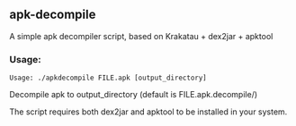 ## apk-decompile

A simple apk decompiler script, based on Krakatau + dex2jar + apktool

### Usage:

    Usage: ./apkdecompile FILE.apk [output_directory]

Decompile apk to output_directory (default is FILE.apk.decompile/)

The script requires both dex2jar and apktool to be installed in your system.
